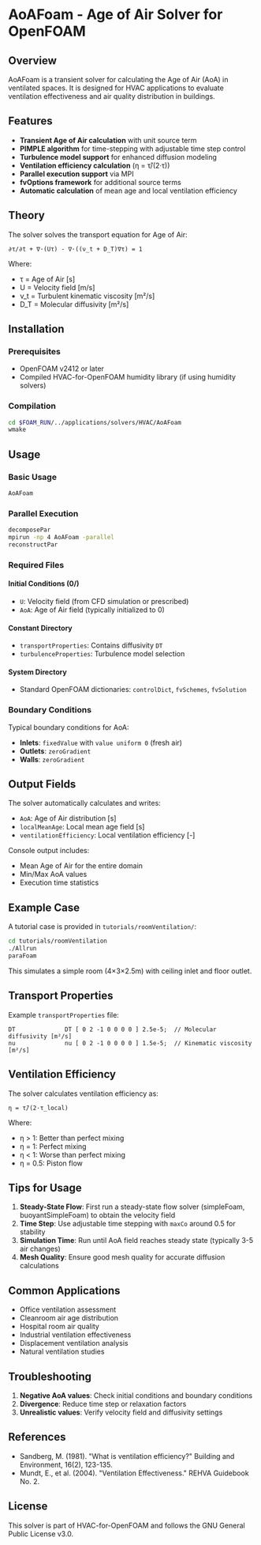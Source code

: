 # AoAFoam - Age of Air Solver for OpenFOAM

## Overview

AoAFoam is a transient solver for calculating the Age of Air (AoA) in ventilated spaces. It is designed for HVAC applications to evaluate ventilation effectiveness and air quality distribution in buildings.

## Features

- **Transient Age of Air calculation** with unit source term
- **PIMPLE algorithm** for time-stepping with adjustable time step control
- **Turbulence model support** for enhanced diffusion modeling
- **Ventilation efficiency calculation** (η = τ̄/(2·τ))
- **Parallel execution support** via MPI
- **fvOptions framework** for additional source terms
- **Automatic calculation** of mean age and local ventilation efficiency

## Theory

The solver solves the transport equation for Age of Air:

```
∂τ/∂t + ∇·(Uτ) - ∇·((ν_t + D_T)∇τ) = 1
```

Where:
- τ = Age of Air [s]
- U = Velocity field [m/s]
- ν_t = Turbulent kinematic viscosity [m²/s]
- D_T = Molecular diffusivity [m²/s]

## Installation

### Prerequisites
- OpenFOAM v2412 or later
- Compiled HVAC-for-OpenFOAM humidity library (if using humidity solvers)

### Compilation
```bash
cd $FOAM_RUN/../applications/solvers/HVAC/AoAFoam
wmake
```

## Usage

### Basic Usage
```bash
AoAFoam
```

### Parallel Execution
```bash
decomposePar
mpirun -np 4 AoAFoam -parallel
reconstructPar
```

### Required Files

#### Initial Conditions (0/)
- `U`: Velocity field (from CFD simulation or prescribed)
- `AoA`: Age of Air field (typically initialized to 0)

#### Constant Directory
- `transportProperties`: Contains diffusivity `DT`
- `turbulenceProperties`: Turbulence model selection

#### System Directory
- Standard OpenFOAM dictionaries: `controlDict`, `fvSchemes`, `fvSolution`

### Boundary Conditions

Typical boundary conditions for AoA:
- **Inlets**: `fixedValue` with `value uniform 0` (fresh air)
- **Outlets**: `zeroGradient`
- **Walls**: `zeroGradient`

## Output Fields

The solver automatically calculates and writes:
- `AoA`: Age of Air distribution [s]
- `localMeanAge`: Local mean age field [s]
- `ventilationEfficiency`: Local ventilation efficiency [-]

Console output includes:
- Mean Age of Air for the entire domain
- Min/Max AoA values
- Execution time statistics

## Example Case

A tutorial case is provided in `tutorials/roomVentilation/`:
```bash
cd tutorials/roomVentilation
./Allrun
paraFoam
```

This simulates a simple room (4×3×2.5m) with ceiling inlet and floor outlet.

## Transport Properties

Example `transportProperties` file:
```
DT              DT [ 0 2 -1 0 0 0 0 ] 2.5e-5;  // Molecular diffusivity [m²/s]
nu              nu [ 0 2 -1 0 0 0 0 ] 1.5e-5;  // Kinematic viscosity [m²/s]
```

## Ventilation Efficiency

The solver calculates ventilation efficiency as:
```
η = τ̄/(2·τ_local)
```

Where:
- η > 1: Better than perfect mixing
- η = 1: Perfect mixing
- η < 1: Worse than perfect mixing
- η = 0.5: Piston flow

## Tips for Usage

1. **Steady-State Flow**: First run a steady-state flow solver (simpleFoam, buoyantSimpleFoam) to obtain the velocity field
2. **Time Step**: Use adjustable time stepping with `maxCo` around 0.5 for stability
3. **Simulation Time**: Run until AoA field reaches steady state (typically 3-5 air changes)
4. **Mesh Quality**: Ensure good mesh quality for accurate diffusion calculations

## Common Applications

- Office ventilation assessment
- Cleanroom air age distribution
- Hospital room air quality
- Industrial ventilation effectiveness
- Displacement ventilation analysis
- Natural ventilation studies

## Troubleshooting

1. **Negative AoA values**: Check initial conditions and boundary conditions
2. **Divergence**: Reduce time step or relaxation factors
3. **Unrealistic values**: Verify velocity field and diffusivity settings

## References

- Sandberg, M. (1981). "What is ventilation efficiency?" Building and Environment, 16(2), 123-135.
- Mundt, E., et al. (2004). "Ventilation Effectiveness." REHVA Guidebook No. 2.

## License

This solver is part of HVAC-for-OpenFOAM and follows the GNU General Public License v3.0.